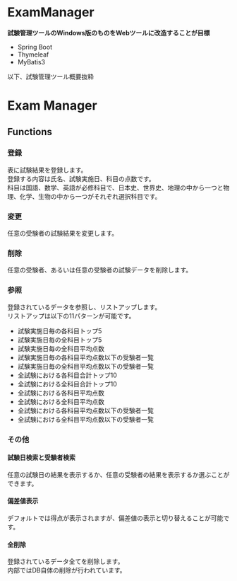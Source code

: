 # ExamManager

**試験管理ツールのWindows版のものをWebツールに改造することが目標**

* Spring Boot
* Thymeleaf
* MyBatis3

以下、試験管理ツール概要抜粋

# Exam Manager

## Functions
### 登録
表に試験結果を登録します。  
登録する内容は氏名、試験実施日、科目の点数です。  
科目は国語、数学、英語が必修科目で、日本史、世界史、地理の中から一つと物理、化学、生物の中から一つがそれぞれ選択科目です。

### 変更
任意の受験者の試験結果を変更します。

### 削除
任意の受験者、あるいは任意の受験者の試験データを削除します。

### 参照
登録されているデータを参照し、リストアップします。  
リストアップは以下の11パターンが可能です。
* 試験実施日毎の各科目トップ5
* 試験実施日毎の全科目トップ5
* 試験実施日毎の全科目平均点数
* 試験実施日毎の各科目平均点数以下の受験者一覧
* 試験実施日毎の全科目平均点数以下の受験者一覧
* 全試験における各科目合計トップ10
* 全試験における全科目合計トップ10
* 全試験における各科目平均点数
* 全試験における全科目平均点数
* 全試験における各科目平均点数以下の受験者一覧
* 全試験における全科目平均点数以下の受験者一覧

### その他
#### 試験日検索と受験者検索
任意の試験日の結果を表示するか、任意の受験者の結果を表示するか選ぶことができます。

#### 偏差値表示
デフォルトでは得点が表示されますが、偏差値の表示と切り替えることが可能です。

#### 全削除
登録されているデータ全てを削除します。  
内部ではDB自体の削除が行われています。